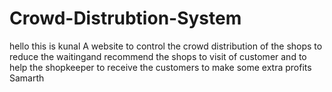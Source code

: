 # Crowd-Distrubtion-System
hello this is kunal 
A website to control the crowd distribution of the shops to reduce the waitingand recommend the shops to visit of customer and to help the shopkeeper to receive the customers to make some extra profits
Samarth